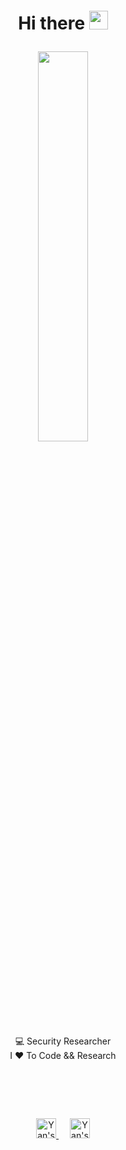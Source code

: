 <h1>
	<p align="center">Hi there <a href="#"><img style="margin-top:-13px" width="30px" src="https://img.icons8.com/?size=256&id=1H52efUsDX7A&format=png"></a> </p>
</h1>

<p align="center">
	<a href="#">
	<img width="40%" src="https://github.com/yanoshercohen/yanoshercohen/assets/74152828/fef03325-cd05-4b43-8f2c-0155f0a1f537">
	</a>
</p>
<p align="center">
	<a>
	💻 Security Researcher
	</a>
	<br/>
	<a>
	I ❤ To Code && Research
	</a>
	<br/>
	
</p>
<h1>
	<br/>
</h1>
<p align="center">
	<a href="https://twitter.com/0x7F454C">
	<img alt="Yan's Twitter" width="32px" src="https://img.icons8.com/?size=256&id=phOKFKYpe00C&format=png" style="max-width:100%;text-decoration: none;">
	</a>
	<a>&ensp;&ensp;</a>
	<a href="https://linkedin.com/in/yanoc">
	<img alt="Yan's LinkedIN" width="32px" src="https://img.icons8.com/?size=256&id=13930&format=png" style="max-width:100%;text-decoration: none;">
	</a>
</p>
